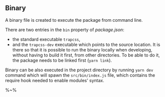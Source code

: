 ## Binary

A binary file is created to execute the package from command line.

There are two entries in the `bin` property of _package.json_:

- the standard executable `trapcss`,
- and the `trapcss-dev` executable which points to the source location. It is there so that it is possible to run the binary locally when developing, without having to build it first, from other directories. To be able to do it, the package needs to be linked first (`yarn link`).

Binary can be also executed in the project directory by running `yarn dev` command which will spawn the `src/bin/index.js` file, which contains the require hook needed to enable modules' syntax.

%~%